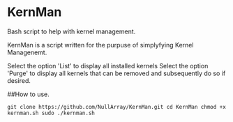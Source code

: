 # KernMan
Bash script to help with kernel management.

KernMan is a script written for the purpuse of simplyfying Kernel Managenemt.
	
Select the option 'List' to display all installed kernels Select the option 'Purge' to display 
all kernels that can be removed and subsequently do so if desired.

##How to use.

`git clone https://github.com/NullArray/KernMan.git
cd KernMan
chmod +x kernman.sh
sudo ./kernman.sh`
